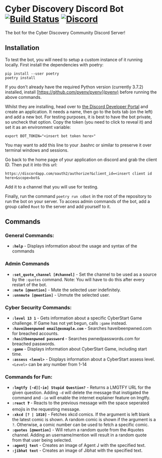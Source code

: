 # Cyber Discovery Discord Bot [![Build Status](https://dev.azure.com/cyberdiscovery/Cyber%20Discovery%20Discord%20Bot/_apis/build/status/Cyber%20Discovery%20Discord%20Bot?branchName=master)](https://dev.azure.com/cyberdiscovery/Cyber%20Discovery%20Discord%20Bot/_build/latest?definitionId=2&branchName=master) [![Discord](https://discordapp.com/api/guilds/409851296116375565/embed.png)](https://discord.gg/AQPh34Y)
The bot for the Cyber Discovery Community Discord Server!

## Installation
To test the bot, you will need to setup a custom instance of it running locally. First install the dependencies with poetry:
```
pip install --user poetry
poetry install
```
If you don't already have the required Python version (currently 3.7.2) installed, install [https://github.com/pyenv/pyenv](pyenv) before running the above commands.

Whilst they are installing, head over to [the Discord Developer Portal](https://discordapp.com/developers/applications/) and create an application.
It needs a name, then go to the bots tab (on the left) and add a new bot. For testing purposes, it is best to have the bot private, so uncheck that option.
Copy the token (you need to click to reveal it) and set it as an environment variable:
```
export BOT_TOKEN="<insert bot token here>"
```
You may want to add this line to your .bashrc or similar to preserve it over terminal windows and sessions.

Go back to the home page of your application on discord and grab the client ID. Then put it into this url:
```
https://discordapp.com/oauth2/authorize?&client_id=<insert client id here>&scope=bot&
```

Add it to a channel that you will use for testing.

Finally, run the command `poetry run cdbot` in the root of the repository to run the bot on your server. To access admin commands of the bot, add a group called `Root` to the server and add yourself to it.


## Commands
### General Commands:
* **`:help`** - Displays information about the usage and syntax of the commands

### Admin Commands
* **`:set_quote_channel [#channel]`** - Set the channel to be used as a source by the `:quotes` command. Note: You will have to do this after every restart of the bot.
* **`:mute [@mention]`** - Mute the selected user indefinitely.
* **`:unnmute [@mention]`** - Unmute the selected user.

### Cyber Security Commands:
* **`:level 13 1`** - Gets information about a specific CyberStart Game challenge. If Game has not yet begun, calls `:game` instead.
* **`:haveibeenpwned email@exmaple.com`** - Searches haveibeenpwned.com for breached accounts.
* **`:hasitbeenpwned password`** - Searches pwnedpasswords.com for breached passwords.
* **`:game`** - Displays information about CyberStart Game, including start time.
* **`:assess <level>`** - Displays information about a CyberStart assess level. `<Level>` can be any number from 1-14

### Commands for Fun:
* **`:lmgtfy [-d][-ie] Stupid Question?`** - Returns a LMGTFY URL for the given question.  Adding `-d` will delete the message that instigated the command and `-ie` will enable the internet explainer feature on lmgtfy.
* **`:react ❓`** - Reacts to the previous message with the space seperated emojis in the requesting message.
* **`:xkcd [? | 1810]`** - Fetches xkcd comics. If the argument is left blank the latest comic is shown.  A random comic is shown if the argument is a `?`.  Otherwise, a comic number can be used to fetch a specific comic.
* **`:quotes [@mention]`** - Will return a random quote from the #quotes channel. Adding an username/mention will result in a random quote from that user being selected.
* **`:agentj text`** - Creates an image of Agent J with the specified text.
* **`:jibhat text`** - Creates an image of Jibhat with the specified text.
